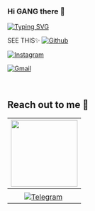 ### Hi GANG there 🧚
[![Typing SVG](https://readme-typing-svg.herokuapp.com?color=6B5DF7&size=75&width=1050&height=200&lines=Hey+I'm+Jins+Joseph)](https://t.me/GangstersOff) 

<!--


**NewGangster/NewGangster** is a ✨ _special_ ✨ repository because its `README.md` (this file) appears on your GitHub profile.

Here are some ideas to get you started:

- 🔭 I’m currently working on ...
- 🌱 I’m currently learning ...
- 👯 I’m looking to collaborate on ...
- 🤔 I’m looking for help with ...
- 💬 Ask me about ...
- 📫 How to reach me: ...
- 😄 Pronouns: ...
- ⚡ Fun fact: ...
-->

SEE THIS✨
[![Github](https://img.shields.io/badge/-Github-000?style=flat&logo=Github&logoColor=white)](https://github.com/NewGangster)

[![Instagram](https://img.shields.io/badge/-Instagram-c13584?style=flat&labelColor=c13584&logo=instagram&logoColor=blue)]()

[![Gmail](https://img.shields.io/badge/-Gmail-c14438?style=flat&logo=Gmail&logoColor=blue)]()

&nbsp;
## Reach out to me 👻

|  <a href="https://www.instagram.com/tz_.ash"><img src="https://telegra.ph/file/74806217c0bb7cfa52971.jpg" width="150px" height="150px" /></a> |
|:---------------------------------------------------------------------------------------------------------------------------------------: |
|                                                                                   |
|[![Telegram](https://img.shields.io/badge/Telegram-003245?style=flat&labelColor=224242&logoColor=white&for-the-badge&logo=telegram)](https://t.me/kidhub)&nbsp;                                       
